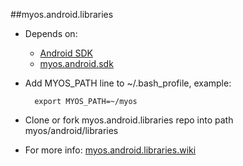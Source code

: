 ##myos.android.libraries

* Depends on:
  * [Android SDK](http://developer.android.com/sdk/index.html)
  * [myos.android.sdk](https://github.com/amraboelela/myos.android.sdk)
  
* Add MYOS_PATH line to ~/.bash_profile, example:

        export MYOS_PATH=~/myos
        
* Clone or fork myos.android.libraries repo into path myos/android/libraries
* For more info:
[myos.android.libraries.wiki](https://github.com/amraboelela/myos.android.libraries/wiki)
